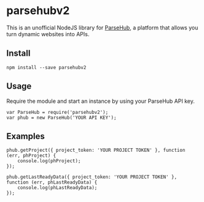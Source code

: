 # parsehubv2

This is an unofficial NodeJS library for [ParseHub](https://www.parsehub.com/), a platform that allows you turn dynamic websites into APIs.

## Install

```
npm install --save parsehubv2
```

## Usage

Require the module and start an instance by using your ParseHub API key.

```
var ParseHub = require('parsehubv2');
var phub = new ParseHub('YOUR API KEY');
```

## Examples

```
phub.getProject({ project_token: 'YOUR PROJECT TOKEN' }, function (err, phProject) {
    console.log(phProject);
});
```

```
phub.getLastReadyData({ project_token: 'YOUR PROJECT TOKEN' }, function (err, phLastReadyData) {
    console.log(phLastReadyData);
});
```
